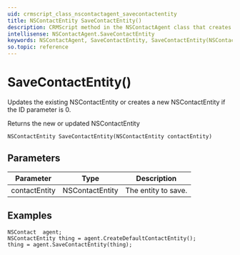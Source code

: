 ```yaml
---
uid: crmscript_class_nscontactagent_savecontactentity
title: NSContactEntity SaveContactEntity()
description: CRMScript method in the NSContactAgent class that creates or updates an NSContactEntity
intellisense: NSContactAgent.SaveContactEntity
keywords: NSContactAgent, SaveContactEntity, SaveContactEntity(NSContactEntity)
so.topic: reference
---
```


# SaveContactEntity()

Updates the existing NSContactEntity or creates a new NSContactEntity if the ID parameter is 0.

Returns the new or updated NSContactEntity

`NSContactEntity SaveContactEntity(NSContactEntity contactEntity)`

## Parameters

| Parameter | Type | Description |
|---|---|---|
| contactEntity | NSContactEntity | The entity to save. |

## Examples

```crmscript
NSContact  agent;
NSContactEntity thing = agent.CreateDefaultContactEntity();
thing = agent.SaveContactEntity(thing);
```
